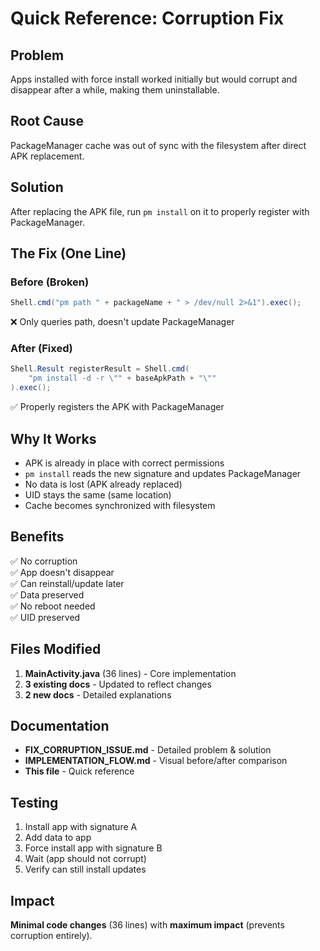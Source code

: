# Quick Reference: Corruption Fix

## Problem
Apps installed with force install worked initially but would corrupt and disappear after a while, making them uninstallable.

## Root Cause
PackageManager cache was out of sync with the filesystem after direct APK replacement.

## Solution
After replacing the APK file, run `pm install` on it to properly register with PackageManager.

## The Fix (One Line)

### Before (Broken)
```java
Shell.cmd("pm path " + packageName + " > /dev/null 2>&1").exec();
```
❌ Only queries path, doesn't update PackageManager

### After (Fixed)
```java
Shell.Result registerResult = Shell.cmd(
    "pm install -d -r \"" + baseApkPath + "\""
).exec();
```
✅ Properly registers the APK with PackageManager

## Why It Works
- APK is already in place with correct permissions
- `pm install` reads the new signature and updates PackageManager
- No data is lost (APK already replaced)
- UID stays the same (same location)
- Cache becomes synchronized with filesystem

## Benefits
✅ No corruption  
✅ App doesn't disappear  
✅ Can reinstall/update later  
✅ Data preserved  
✅ No reboot needed  
✅ UID preserved  

## Files Modified
1. **MainActivity.java** (36 lines) - Core implementation
2. **3 existing docs** - Updated to reflect changes
3. **2 new docs** - Detailed explanations

## Documentation
- **FIX_CORRUPTION_ISSUE.md** - Detailed problem & solution
- **IMPLEMENTATION_FLOW.md** - Visual before/after comparison
- **This file** - Quick reference

## Testing
1. Install app with signature A
2. Add data to app
3. Force install app with signature B
4. Wait (app should not corrupt)
5. Verify can still install updates

## Impact
**Minimal code changes** (36 lines) with **maximum impact** (prevents corruption entirely).
